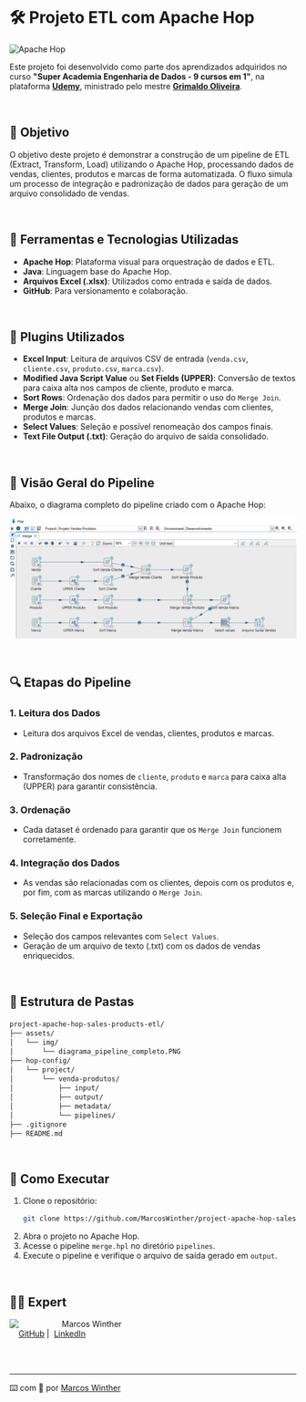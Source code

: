 
# 🛠️ Projeto ETL com Apache Hop

![Apache Hop](https://img.shields.io/badge/Apache%20Hop-ETL%20Pipeline-blue?logo=apache)

Este projeto foi desenvolvido como parte dos aprendizados adquiridos no curso **"Super Academia Engenharia de Dados - 9 cursos em 1"**, na plataforma **[Udemy](https://www.udemy.com/)**, ministrado pelo mestre **[Grimaldo Oliveira](https://www.linkedin.com/in/grimaldo/)**.

<br>


## 📌 Objetivo

O objetivo deste projeto é demonstrar a construção de um pipeline de ETL (Extract, Transform, Load) utilizando o Apache Hop, processando dados de vendas, clientes, produtos e marcas de forma automatizada. O fluxo simula um processo de integração e padronização de dados para geração de um arquivo consolidado de vendas.

<br>


## 🧰 Ferramentas e Tecnologias Utilizadas

- **Apache Hop**: Plataforma visual para orquestração de dados e ETL.
- **Java**: Linguagem base do Apache Hop.
- **Arquivos Excel (.xlsx)**: Utilizados como entrada e saída de dados.
- **GitHub**: Para versionamento e colaboração.

<br>


## 🔌 Plugins Utilizados

- **Excel Input**: Leitura de arquivos CSV de entrada (`venda.csv`, `cliente.csv`, `produto.csv`, `marca.csv`).
- **Modified Java Script Value** ou **Set Fields (UPPER)**: Conversão de textos para caixa alta nos campos de cliente, produto e marca.
- **Sort Rows**: Ordenação dos dados para permitir o uso do `Merge Join`.
- **Merge Join**: Junção dos dados relacionando vendas com clientes, produtos e marcas.
- **Select Values**: Seleção e possível renomeação dos campos finais.
- **Text File Output (.txt)**: Geração do arquivo de saída consolidado.

<br>


## 🔄 Visão Geral do Pipeline

Abaixo, o diagrama completo do pipeline criado com o Apache Hop:

<p align="center">
  <img src="./assets/img/diagrama_pipeline_completo.PNG" alt="Diagrama do Pipeline de Vendas">
</p>

<br>


## 🔍 Etapas do Pipeline

### 1. **Leitura dos Dados**
- Leitura dos arquivos Excel de vendas, clientes, produtos e marcas.
  
### 2. **Padronização**
- Transformação dos nomes de `cliente`, `produto` e `marca` para caixa alta (UPPER) para garantir consistência.

### 3. **Ordenação**
- Cada dataset é ordenado para garantir que os `Merge Join` funcionem corretamente.

### 4. **Integração dos Dados**
- As vendas são relacionadas com os clientes, depois com os produtos e, por fim, com as marcas utilizando o `Merge Join`.

### 5. **Seleção Final e Exportação**
- Seleção dos campos relevantes com `Select Values`.
- Geração de um arquivo de texto (.txt) com os dados de vendas enriquecidos.

<br>


## 📁 Estrutura de Pastas

```plaintext
project-apache-hop-sales-products-etl/
├── assets/
│   └── img/
│       └── diagrama_pipeline_completo.PNG
├── hop-config/
│   └── project/
│       └── venda-produtos/
│           ├── input/
│           ├── output/
│           ├── metadata/
│           └── pipelines/
├── .gitignore
├── README.md
```

<br>


## 🚀 Como Executar

1. Clone o repositório:
   ```bash
   git clone https://github.com/MarcosWinther/project-apache-hop-sales-products-etl
   ```
2. Abra o projeto no Apache Hop.
3. Acesse o pipeline `merge.hpl` no diretório `pipelines`.
4. Execute o pipeline e verifique o arquivo de saída gerado em `output`.

<br>


## 👨‍💻 Expert

<p>
    <img 
      align=left 
      margin=10 
      width=80 
      src="https://avatars.githubusercontent.com/u/44624583?v=4"
    />
    <p>&nbsp&nbsp&nbspMarcos Winther<br>
    &nbsp&nbsp&nbsp
    <a href="https://github.com/MarcosWinther">
    GitHub</a>&nbsp;|&nbsp;
    <a href="https://www.linkedin.com/in/marcoswinthersilva/">LinkedIn</a>
    </p>
</p>
<br/><br/>

---

⌨️ com 💜 por [Marcos Winther](https://github.com/MarcosWinther)